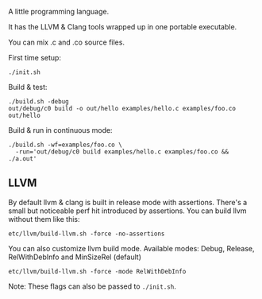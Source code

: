 A little programming language.

It has the LLVM & Clang tools wrapped up in one portable executable.

You can mix .c and .co source files.

First time setup:

    ./init.sh

Build & test:

    ./build.sh -debug
    out/debug/c0 build -o out/hello examples/hello.c examples/foo.co
    out/hello

Build & run in continuous mode:

    ./build.sh -wf=examples/foo.co \
      -run='out/debug/c0 build examples/hello.c examples/foo.co && ./a.out'


## LLVM

By default llvm & clang is built in release mode with assertions.
There's a small but noticeable perf hit introduced by assertions.
You can build llvm without them like this:

    etc/llvm/build-llvm.sh -force -no-assertions

You can also customize llvm build mode.
Available modes: Debug, Release, RelWithDebInfo and MinSizeRel (default)

    etc/llvm/build-llvm.sh -force -mode RelWithDebInfo

Note: These flags can also be passed to `./init.sh`.
